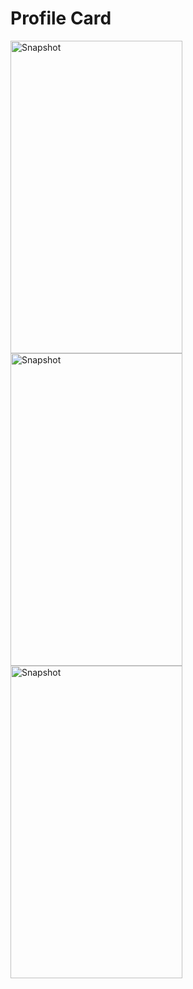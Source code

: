 # Profile Card

<img align="left" src="https://raw.githubusercontent.com/G1Joshi/profile_card/master/screenshot/Screenshot_1.png" alt="Snapshot" width="275" height="500">

<img align="left" src="https://raw.githubusercontent.com/G1Joshi/profile_card/master/screenshot/Screenshot_2.png" alt="Snapshot" width="275" height="500">

<img align="left" src="https://raw.githubusercontent.com/G1Joshi/profile_card/master/screenshot/Screenshot_3.png" alt="Snapshot" width="275" height="500">
